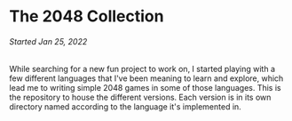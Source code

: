
The 2048 Collection
===================

###### *Started Jan 25, 2022*

While searching for a new fun project to work on, I started playing with a few
different languages that I've been meaning to learn and explore, which lead me
to writing simple 2048 games in some of those languages.  This is the
repository to house the different versions.  Each version is in its own
directory named according to the language it's implemented in.
 

